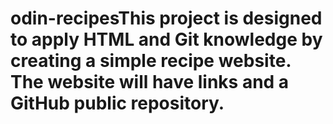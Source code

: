 # odin-recipesThis project is designed to apply HTML and Git knowledge by creating a simple recipe website. The website will have links and a GitHub public repository.
